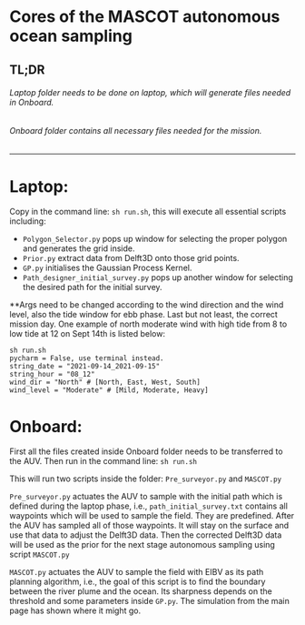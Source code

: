 # Cores of the MASCOT autonomous ocean sampling

## TL;DR

###### Laptop folder needs to be done on laptop, which will generate files needed in Onboard.
###### Onboard folder contains all necessary files needed for the mission.

---
# Laptop:
Copy in the command line: `sh run.sh`, this will execute all essential scripts including:
- `Polygon_Selector.py` pops up window for selecting the proper polygon and generates the grid inside.
- `Prior.py` extract data from Delft3D onto those grid points.
- `GP.py` initialises the Gaussian Process Kernel.
- `Path_designer_initial_survey.py` pops up another window for selecting the desired path for the initial survey.

**Args need to be changed according to the wind direction and the wind level, also the tide window for ebb phase. Last but not least, the correct mission day. One example of north moderate wind with high tide from 8 to low tide at 12 on Sept 14th is listed below:
```
sh run.sh
pycharm = False, use terminal instead.
string_date = "2021-09-14_2021-09-15"
string_hour = "08_12"
wind_dir = "North" # [North, East, West, South]
wind_level = "Moderate" # [Mild, Moderate, Heavy]
```

# Onboard:
First all the files created inside Onboard folder needs to be transferred to the AUV.
Then run in the command line: `sh run.sh`

This will run two scripts inside the folder: `Pre_surveyor.py` and `MASCOT.py`

`Pre_surveyor.py` actuates the AUV to sample with the initial path which is defined during the laptop phase, i.e., `path_initial_survey.txt` contains all waypoints which will be used to sample the field. They are predefined. After the AUV has sampled all of those waypoints. It will stay on the surface and use that data to adjust the Delft3D data. Then the corrected Delft3D data will be used as the prior for the next stage autonomous sampling using script `MASCOT.py`

`MASCOT.py` actuates the AUV to sample the field with EIBV as its path planning algorithm, i.e., the goal of this script is to find the boundary between the river plume and the ocean. Its sharpness depends on the threshold and some parameters inside `GP.py`. The simulation from the main page has shown where it might go.
